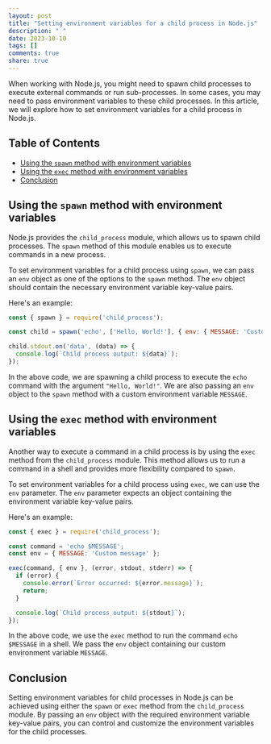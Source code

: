 ```yaml
---
layout: post
title: "Setting environment variables for a child process in Node.js"
description: " "
date: 2023-10-10
tags: []
comments: true
share: true
---
```


When working with Node.js, you might need to spawn child processes to execute external commands or run sub-processes. In some cases, you may need to pass environment variables to these child processes. In this article, we will explore how to set environment variables for a child process in Node.js.

## Table of Contents
- [Using the `spawn` method with environment variables](#using-the-spawn-method-with-environment-variables)
- [Using the `exec` method with environment variables](#using-the-exec-method-with-environment-variables)
- [Conclusion](#conclusion)

## Using the `spawn` method with environment variables

Node.js provides the `child_process` module, which allows us to spawn child processes. The `spawn` method of this module enables us to execute commands in a new process.

To set environment variables for a child process using `spawn`, we can pass an `env` object as one of the options to the `spawn` method. The `env` object should contain the necessary environment variable key-value pairs.

Here's an example:

```javascript
const { spawn } = require('child_process');

const child = spawn('echo', ['Hello, World!'], { env: { MESSAGE: 'Custom message' } });

child.stdout.on('data', (data) => {
  console.log(`Child process output: ${data}`);
});
```

In the above code, we are spawning a child process to execute the `echo` command with the argument `"Hello, World!"`. We are also passing an `env` object to the `spawn` method with a custom environment variable `MESSAGE`.

## Using the `exec` method with environment variables

Another way to execute a command in a child process is by using the `exec` method from the `child_process` module. This method allows us to run a command in a shell and provides more flexibility compared to `spawn`.

To set environment variables for a child process using `exec`, we can use the `env` parameter. The `env` parameter expects an object containing the environment variable key-value pairs.

Here's an example:

```javascript
const { exec } = require('child_process');

const command = 'echo $MESSAGE';
const env = { MESSAGE: 'Custom message' };

exec(command, { env }, (error, stdout, stderr) => {
  if (error) {
    console.error(`Error occurred: ${error.message}`);
    return;
  }

  console.log(`Child process output: ${stdout}`);
});
```

In the above code, we use the `exec` method to run the command `echo $MESSAGE` in a shell. We pass the `env` object containing our custom environment variable `MESSAGE`.

## Conclusion

Setting environment variables for child processes in Node.js can be achieved using either the `spawn` or `exec` method from the `child_process` module. By passing an `env` object with the required environment variable key-value pairs, you can control and customize the environment variables for the child processes.